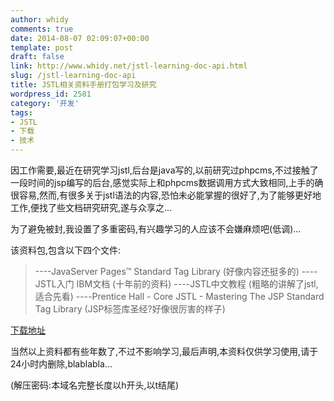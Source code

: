 ```yaml
---
author: whidy
comments: true
date: 2014-08-07 02:09:07+00:00
template: post
draft: false
link: http://www.whidy.net/jstl-learning-doc-api.html
slug: /jstl-learning-doc-api
title: JSTL相关资料手册打包学习及研究
wordpress_id: 2581
category: '开发'
tags:
- JSTL
- 下载
- 技术
---
```


因工作需要,最近在研究学习jstl,后台是java写的,以前研究过phpcms,不过接触了一段时间的jsp编写的后台,感觉实际上和phpcms数据调用方式大致相同,上手的确很容易,然而,有很多关于jstl语法的内容,恐怕未必能掌握的很好了,为了能够更好地工作,便找了些文档研究研究,遂与众享之...

为了避免被封,我设置了多重密码,有兴趣学习的人应该不会嫌麻烦吧(低调)...

该资料包,包含以下四个文件:


<blockquote>----JavaServer Pages™ Standard Tag Library (好像内容还挺多的)
----JSTL入门 IBM文档 (十年前的资料)
----JSTL中文教程 (粗略的讲解了jstl,适合先看)
----Prentice Hall - Core JSTL - Mastering The JSP Standard Tag Library (JSP标签库圣经?好像很厉害的样子)</blockquote>


[下载地址](http://pan.baidu.com/s/12FSGA)

当然以上资料都有些年数了,不过不影响学习,最后声明,本资料仅供学习使用,请于24小时内删除,blablabla...

(解压密码:本域名完整长度以h开头,以t结尾)
